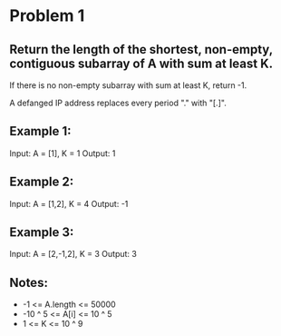 # Problem 1

## Return the length of the shortest, non-empty, contiguous subarray of A with sum at least K.

If there is no non-empty subarray with sum at least K, return -1.

A defanged IP address replaces every period "." with "[.]".

## Example 1:

Input: A = [1], K = 1
Output: 1

## Example 2:

Input: A = [1,2], K = 4
Output: -1

## Example 3:

Input: A = [2,-1,2], K = 3
Output: 3
 

## Notes:

-  -1 <= A.length <= 50000
-  -10 ^ 5 <= A[i] <= 10 ^ 5
-   1 <= K <= 10 ^ 9


